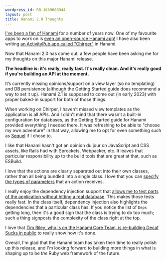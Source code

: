 ```yaml
---
wordpress_id: RB-1669608944
layout: post
title: Hanami 2.0 Thoughts
---
```


[I've been a fan of Hanami](https://ryanbigg.com/2018/03/my-thoughts-on-hanami) for a number of years now. One of my favourite apps to work on is [even an open-source Hanami app!](https://github.com/radar/twist-v2) I have also been writing [an ActivityPub app called "Chirper"](https://github.com/radar/chirper) in Hanami.

Now that Hanami 2.0 has come out, a few people have been asking me for my thoughts on this major Hanami release.

**The headline is: it's really, really fast. It's really clean. And it's really good if you're building an API at the moment.**

It’s currently missing opinions/support on a view layer (so no templating) and DB persistence (although the Getting Started guide does recommend a way to set it up). Hanami 2.1 is supposed to come out (in early 2023) with proper baked-in support for both of those things.

When working on Chirper, I haven't missed view templates as the application is all APIs. And I didn't mind that there wasn't a built-in configuration for databases, as the Getting Started guide for Hanami provided everything I needed there. It was refreshing to be able to "choose my own adventure" in that way, allowing me to opt for even something such as [Sequel](https://rubygems.org/gems/sequel) if I chose to.

I like that Hanami hasn't got an opinion du jour on JavaScript and CSS assets, like Rails had with Sprockets, Webpacker, etc. It leaves that particular responsibility up to the build tools that are great at that, such as ESBuild.

I love that the actions are clearly separated out into their own classes, rather than all being bundled into a single class. I love that you can [specify the types of parameters](https://github.com/radar/chirper/blob/40c4c532449deedbfaaac61dd2914fde7728cd97/app/actions/api/accounts/outbox.rb#L12-L17) that an action receives.

I really enjoy the dependency injection support that [allows me to test parts of the application without hitting a real database](https://github.com/radar/chirper/blob/81504258fbe74e3269c4f7ab013d6f0009b38cb6/spec/activity_pub/processors/create_spec.rb#L3-L7). This makes those tests really fast. In the class itself, dependency injection also highlights the dependencies that a particular class has. If you notice the list of `Deps` getting long, then it's a good sign that the class is trying to do too much; such a thing signposts the complexity of the class right at the top.

I love that [Tim Riley, who is on the Hanami Core Team, is re-building Decaf Sucks in public](https://github.com/decafsucks/decafsucks) to really show how it's done.

Overall, I'm glad that the Hanami team has taken their time to really polish up this release, and I'm looking forward to building more things in what is shaping up to be _the_ Ruby web framework of the future.
